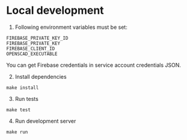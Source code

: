 # Local development

1. Following environment variables must be set:

```
FIREBASE_PRIVATE_KEY_ID
FIREBASE_PRIVATE_KEY
FIREBASE_CLIENT_ID
OPENSCAD_EXECUTABLE
```

You can get Firebase credentials in service account credentials JSON.

2. Install dependencies

```shell
make install
```

3. Run tests

```shell
make test
```

4. Run development server
```shell
make run
```
